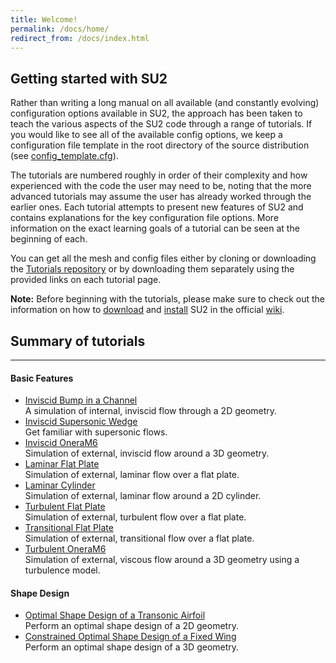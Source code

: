 ```yaml
---
title: Welcome!
permalink: /docs/home/
redirect_from: /docs/index.html
---
```


## Getting started with SU2

Rather than writing a long manual on all available (and constantly evolving) configuration options available in SU2, the approach has been taken to teach the various aspects of the SU2 code through a range of tutorials. If you would like to see all of the available config options, we keep a configuration file template in the root directory of the source distribution (see [config_template.cfg](https://github.com/su2code/SU2/blob/master/config_template.cfg)).

The tutorials are numbered roughly in order of their complexity and how experienced with the code the user may need to be, noting that the more advanced tutorials may assume the user has already worked through the earlier ones. Each tutorial attempts to present new features of SU2 and contains explanations for the key configuration file options. More information on the exact learning goals of a tutorial can be seen at the beginning of each.

You can get all the mesh and config files either by cloning or downloading the [Tutorials repository](https://github.com/su2code/Tutorials) or by downloading them separately using the provided links on each tutorial page.

**Note:** Before beginning with the tutorials, please make sure to check out the information on how to [download](https://github.com/su2code/SU2/wiki/Download) and [install](https://github.com/su2code/SU2/wiki/Installation) SU2 in the official [wiki](https://github.com/su2code/SU2/wiki).

## Summary of tutorials
------

#### Basic Features

* [Inviscid Bump in a Channel](/Tutorials/docs/Inviscid_Bump/)   
A simulation of internal, inviscid flow through a 2D geometry.
* [Inviscid Supersonic Wedge](/Tutorials/docs/Inviscid_Wedge/)    
Get familiar with supersonic flows.
* [Inviscid OneraM6](/Tutorials/docs/Inviscid_OneraM6/)   
Simulation of external, inviscid flow around a 3D geometry.
* [Laminar Flat Plate](/Tutorials/docs/Laminar_Flat_Plate/)   
Simulation of external, laminar flow over a flat plate.
* [Laminar Cylinder](/Tutorials/docs/Laminar_Cylinder/)    
Simulation of external, laminar flow around a 2D cylinder.
* [Turbulent Flat Plate](/Tutorials/docs/Turbulent_Flat_Plate/)    
Simulation of external, turbulent flow over a flat plate.
* [Transitional Flat Plate](/Tutorials/docs/Transitional_Flat_Plate/)    
Simulation of external, transitional flow over a flat plate.
* [Turbulent OneraM6](/Tutorials/docs/Turbulent_OneraM6/)     
Simulation of external, viscous flow around a 3D geometry using a turbulence model.

#### Shape Design

* [Optimal Shape Design of a Transonic Airfoil](/Tutorials/docs/Transonic_Airfoil)    
Perform an optimal shape design of a 2D geometry.
* [Constrained Optimal Shape Design of a Fixed Wing](/Tutorials/docs/Constrained_Fixed_Wing)    
Perform an optimal shape design of a 3D geometry.
